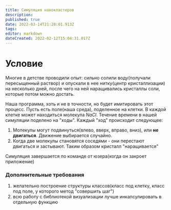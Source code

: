 ```yaml
---
title: Симуляция нанокластеров
description: 
published: true
date: 2022-03-14T21:28:01.913Z
tags: 
editor: markdown
dateCreated: 2022-02-12T15:04:31.017Z
---
```


# Условие

Многие в детстве проводили опыт: сильно солили воду(получали пересыщенный раствор) и опускали в нее нитку(центр кристаллизации) на несколько дней, после чего на ней наращивались кристаллы соли, которые потом можно достать.

Наша программа, хоть и не в точности, но будет имитировать этот процесс. Пусть есть поле(наша среда), поделенное на клетки. В каждой клетке может находиться молекула $NaCl$. Течение времени в нашей симуляции поделено на "ходы". Каждый "ход" происходит следующее:
1) Молекулы могут подвинуться(влево, вверх, вправо, вниз), или **не двигаться**. Движение выбирается случайно.
2) Когда две молекулы становятся соседями - они перестают двигаться и застывают. Таким образом кристалл "наращивается"

Симуляция завершается по команде от юзера(когда он закроет приложение)

### Дополнительные требования

1) желательно построение структуры классов(класс под клетку, класс под поле, у которого метод "совершить шаг")
2) всю работу с библиотекой визуализации лучше инкапсулировать в отдельную функцию
